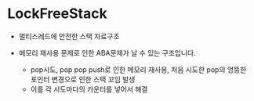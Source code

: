 # LockFreeStack

* 멀티스레드에 안전한 스택 자료구조

* 메모리 재사용 문제로 인한 ABA문제가 날 수 있는 구조입니다.
   * pop시도, pop pop push로 인한 메모리 재사용, 처음 시도한 pop의 엉뚱한 포인터 변경으로 인한 스택 꼬임 발생
   * 이를 각 시도마다의 카운터를 넣어서 해결

